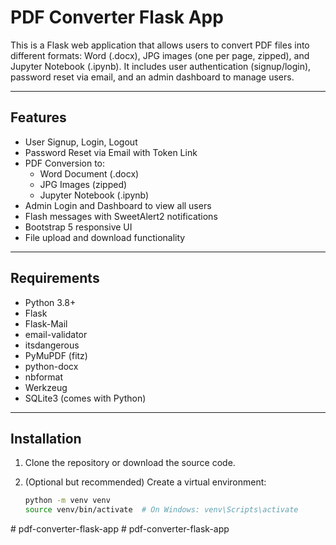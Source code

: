 # PDF Converter Flask App

This is a Flask web application that allows users to convert PDF files into different formats: Word (.docx), JPG images (one per page, zipped), and Jupyter Notebook (.ipynb). It includes user authentication (signup/login), password reset via email, and an admin dashboard to manage users.

---

## Features

- User Signup, Login, Logout
- Password Reset via Email with Token Link
- PDF Conversion to:
  - Word Document (.docx)
  - JPG Images (zipped)
  - Jupyter Notebook (.ipynb)
- Admin Login and Dashboard to view all users
- Flash messages with SweetAlert2 notifications
- Bootstrap 5 responsive UI
- File upload and download functionality

---

## Requirements

- Python 3.8+
- Flask
- Flask-Mail
- email-validator
- itsdangerous
- PyMuPDF (fitz)
- python-docx
- nbformat
- Werkzeug
- SQLite3 (comes with Python)

---

## Installation

1. Clone the repository or download the source code.

2. (Optional but recommended) Create a virtual environment:

   ```bash
   python -m venv venv
   source venv/bin/activate  # On Windows: venv\Scripts\activate
#   p d f - c o n v e r t e r - f l a s k - a p p  
 #   p d f - c o n v e r t e r - f l a s k - a p p  
 